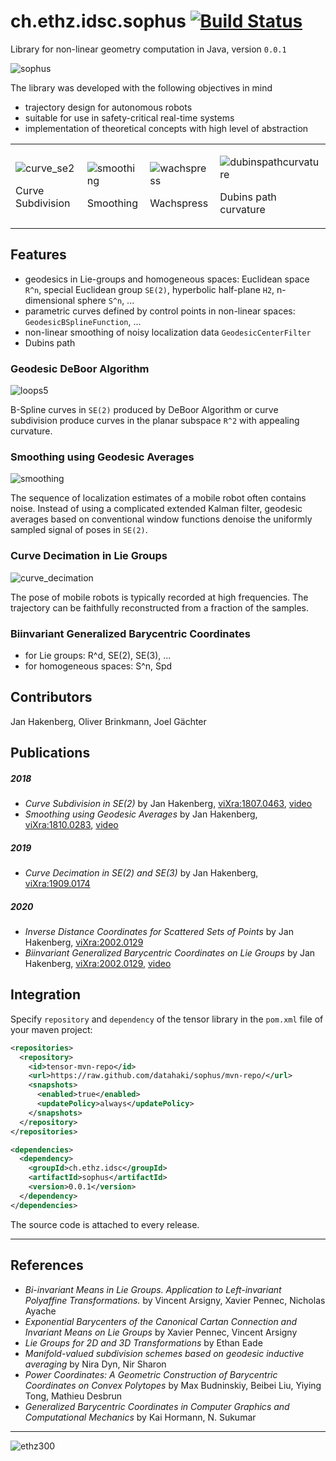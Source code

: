 # ch.ethz.idsc.sophus <a href="https://travis-ci.org/datahaki/sophus"><img src="https://travis-ci.org/datahaki/sophus.svg?branch=master" alt="Build Status"></a>

Library for non-linear geometry computation in Java, version `0.0.1`

![sophus](https://user-images.githubusercontent.com/4012178/76152560-1aa1fe00-60c1-11ea-8318-c25a61b6be64.png)

The library was developed with the following objectives in mind
* trajectory design for autonomous robots
* suitable for use in safety-critical real-time systems
* implementation of theoretical concepts with high level of abstraction

<table>
<tr>
<td>

![curve_se2](https://user-images.githubusercontent.com/4012178/47631757-8f693d80-db47-11e8-9c00-7796b07c48fc.png)

Curve Subdivision

<td>

![smoothing](https://user-images.githubusercontent.com/4012178/47631759-91cb9780-db47-11e8-9dc7-a2631a144ecc.png)

Smoothing

<td>

![wachspress](https://user-images.githubusercontent.com/4012178/62423041-7c7a2f80-b6bc-11e9-874e-414ae13be3ab.png)

Wachspress

<td>

![dubinspathcurvature](https://user-images.githubusercontent.com/4012178/50681318-5d72cc80-100b-11e9-943e-e168d0463eca.png)

Dubins path curvature

</tr>
</table>

## Features

* geodesics in Lie-groups and homogeneous spaces: Euclidean space `R^n`, special Euclidean group `SE(2)`, hyperbolic half-plane `H2`, n-dimensional sphere `S^n`, ...
* parametric curves defined by control points in non-linear spaces: `GeodesicBSplineFunction`, ...
* non-linear smoothing of noisy localization data `GeodesicCenterFilter`
* Dubins path

### Geodesic DeBoor Algorithm

![loops5](https://user-images.githubusercontent.com/4012178/51076078-3c0d8280-1694-11e9-9857-2166598c09b2.png)

B-Spline curves in `SE(2)` produced by DeBoor Algorithm or curve subdivision produce curves in the planar subspace `R^2` with appealing curvature.

### Smoothing using Geodesic Averages

![smoothing](https://user-images.githubusercontent.com/4012178/51090026-283a4d00-1776-11e9-81d3-aae3e34402f1.png)

The sequence of localization estimates of a mobile robot often contains noise.
Instead of using a complicated extended Kalman filter, geodesic averages based on conventional window functions denoise the uniformly sampled signal of poses in `SE(2)`.

### Curve Decimation in Lie Groups

![curve_decimation](https://user-images.githubusercontent.com/4012178/64847671-cf29fe00-d60f-11e9-8993-9f5549388ceb.png)

The pose of mobile robots is typically recorded at high frequencies.
The trajectory can be faithfully reconstructed from a fraction of the samples.

### Biinvariant Generalized Barycentric Coordinates

* for Lie groups: R^d, SE(2), SE(3), ...
* for homogeneous spaces: S^n, Spd

## Contributors

Jan Hakenberg, Oliver Brinkmann, Joel Gächter

## Publications

##### 2018

* *Curve Subdivision in SE(2)*
by Jan Hakenberg,
[viXra:1807.0463](https://vixra.org/abs/1807.0463),
[video](https://www.youtube.com/watch?v=2vDciaUgL4E)
* *Smoothing using Geodesic Averages*
by Jan Hakenberg,
[viXra:1810.0283](https://vixra.org/abs/1810.0283),
[video](https://www.youtube.com/watch?v=dmFO72Pigb4)

##### 2019

* *Curve Decimation in SE(2) and SE(3)*
by Jan Hakenberg,
[viXra:1909.0174](https://vixra.org/abs/1909.0174)

##### 2020

* *Inverse Distance Coordinates for Scattered Sets of Points*
by Jan Hakenberg,
[viXra:2002.0129](https://vixra.org/abs/2002.0129)
* *Biinvariant Generalized Barycentric Coordinates on Lie Groups*
by Jan Hakenberg,
[viXra:2002.0129](https://vixra.org/abs/2002.0584),
[video](https://www.youtube.com/watch?v=n0-YJE15m90)

## Integration

Specify `repository` and `dependency` of the tensor library in the `pom.xml` file of your maven project:

```xml
<repositories>
  <repository>
    <id>tensor-mvn-repo</id>
    <url>https://raw.github.com/datahaki/sophus/mvn-repo/</url>
    <snapshots>
      <enabled>true</enabled>
      <updatePolicy>always</updatePolicy>
    </snapshots>
  </repository>
</repositories>

<dependencies>
  <dependency>
    <groupId>ch.ethz.idsc</groupId>
    <artifactId>sophus</artifactId>
    <version>0.0.1</version>
  </dependency>
</dependencies>
```

The source code is attached to every release.

---

## References

* *Bi-invariant Means in Lie Groups. Application to Left-invariant Polyaffine Transformations.* by Vincent Arsigny, Xavier Pennec, Nicholas Ayache
* *Exponential Barycenters of the Canonical Cartan Connection and Invariant Means on Lie Groups* by Xavier Pennec, Vincent Arsigny
* *Lie Groups for 2D and 3D Transformations* by Ethan Eade
* *Manifold-valued subdivision schemes based on geodesic inductive averaging* by Nira Dyn, Nir Sharon
* *Power Coordinates: A Geometric Construction of Barycentric Coordinates on Convex Polytopes* by Max Budninskiy, Beibei Liu, Yiying Tong, Mathieu Desbrun
* *Generalized Barycentric Coordinates in Computer Graphics and Computational Mechanics* by Kai Hormann, N. Sukumar 

---

![ethz300](https://user-images.githubusercontent.com/4012178/45925071-bf9d3b00-bf0e-11e8-9d92-e30650fd6bf6.png)
